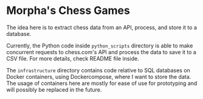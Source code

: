 # Morpha's Chess Games

The idea here is to extract chess data from an API, process, and store it to a database. 

Currently, the Python code inside `python_scripts` directory is able to make concurrent requests
to chess.com's API and process the data to save it to a CSV file. For more details, check README
file inside. 

The `infrastructure` directory contains code relative to SQL databases on Docker containers, using
Dockercompose, where I want to store the data. The usage of containers here are mostly for ease
of use for prototyping and will possibly be replaced in the future.

